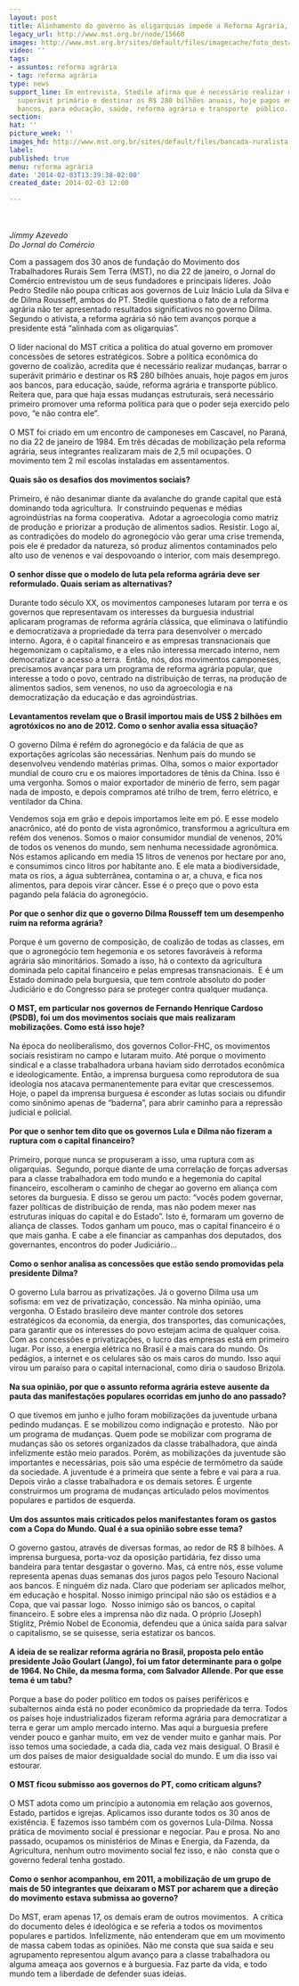 ```yaml
---
layout: post
title: Alinhamento do governo às oligarquias impede a Reforma Agrária, diz Stedile
legacy_url: http://www.mst.org.br/node/15660
images: http://www.mst.org.br/sites/default/files/imagecache/foto_destaque/bancada-ruralista!.jpg
video: ''
tags:
- assuntos: reforma agrária
- tag: reforma agrária
type: news
support_line: Em entrevista, Stedile afirma que é necessário realizar mudanças, barrar  o
  superávit primário e destinar os R$ 280 bilhões anuais, hoje pagos em  juros aos
  bancos, para educação, saúde, reforma agrária e transporte  público.
section: 
hat: ''
picture_week: ''
images_hd: http://www.mst.org.br/sites/default/files/bancada-ruralista!.jpg
label: 
published: true
menu: reforma agrária
date: '2014-02-03T13:39:38-02:00'
created_date: 2014-02-03 12:00

---
```

<p><br><br><em>Jimmy Azevedo<br>Do Jornal do Comércio<br></em></p><p>Com a passagem dos 30 anos de fundação do Movimento dos Trabalhadores Rurais Sem Terra (MST), no dia 22 de janeiro, o Jornal do Comércio entrevistou um de seus fundadores e principais líderes. João Pedro Stedile não poupa críticas aos governos de Luiz Inácio Lula da Silva e de Dilma Rousseff, ambos do PT. Stedile questiona o fato de a reforma agrária não ter apresentado resultados significativos no governo Dilma. Segundo o ativista, a reforma agrária só não tem avanços porque a presidente está “alinhada com as oligarquias”.<br><br>O líder nacional do MST critica a política do atual governo em promover concessões de setores estratégicos. Sobre a política econômica do governo de coalizão, acredita que é necessário realizar mudanças, barrar o superávit primário e destinar os R$ 280 bilhões anuais, hoje pagos em juros aos bancos, para educação, saúde, reforma agrária e transporte público. Reitera que, para que haja essas mudanças estruturais, será necessário primeiro promover uma reforma política para que o poder seja exercido pelo povo, “e não contra ele”.<br><br>O MST foi criado em um encontro de camponeses em Cascavel, no Paraná, no dia 22 de janeiro de 1984. Em três décadas de mobilização pela reforma agrária, seus integrantes realizaram mais de 2,5 mil ocupações. O movimento tem 2 mil escolas instaladas em assentamentos.<br><br><strong> Quais são os desafios dos movimentos sociais?</strong><br><br>Primeiro, é não desanimar diante da avalanche do grande capital que está dominando toda agricultura.&nbsp; Ir construindo pequenas e médias agroindústrias na forma cooperativa.&nbsp; Adotar a agroecologia como matriz de produção e priorizar a produção de alimentos sadios. Resistir. Logo aí, as contradições do modelo do agronegócio vão gerar uma crise tremenda, pois ele é predador da natureza, só produz alimentos contaminados pelo alto uso de venenos e vai despovoando o interior, com mais desemprego.<br><br><strong>O senhor disse que o modelo de luta pela reforma agrária deve ser reformulado. Quais seriam as alternativas?<br></strong><br>Durante todo século XX, os movimentos camponeses lutaram por terra e os governos que representavam os interesses da burguesia industrial aplicaram programas de reforma agrária clássica, que eliminava o latifúndio e democratizava a propriedade da terra para desenvolver o mercado interno. Agora, é o capital financeiro e as empresas transnacionais que hegemonizam o capitalismo, e a eles não interessa mercado interno, nem democratizar o acesso a terra.&nbsp; Então, nós, dos movimentos camponeses, precisamos avançar para um programa de reforma agrária popular, que interesse a todo o povo, centrado na distribuição de terras, na produção de alimentos sadios, sem venenos, no uso da agroecologia e na democratização da educação e das agroindústrias.<br><br><strong>Levantamentos revelam que o Brasil importou mais de US$ 2 bilhões em agrotóxicos no ano de 2012. Como o senhor avalia essa situação?</strong><br><br>O governo Dilma é refém do agronegócio e da falácia de que as exportações agrícolas são necessárias. Nenhum país do mundo se desenvolveu vendendo matérias primas. Olha, somos o maior exportador mundial de couro cru e os maiores importadores de tênis da China. Isso é uma vergonha. Somos o maior exportador de minério de ferro, sem pagar nada de imposto, e depois compramos até trilho de trem, ferro elétrico, e ventilador da China.</p><p>Vendemos soja em grão e depois importamos leite em pó. E esse modelo anacrônico, até do ponto de vista agronômico, transformou a agricultura em refém dos venenos. Somos o maior consumidor mundial de venenos, 20% de todos os venenos do mundo, sem nenhuma necessidade agronômica. Nós estamos aplicando em media 15 litros de venenos por hectare por ano, e consumimos cinco litros por habitante ano. E ele mata a biodiversidade, mata os rios, a água subterrânea, contamina o ar, a chuva, e fica nos alimentos, para depois virar câncer. Esse é o preço que o povo esta pagando pela falácia do agronegócio.<br><br><strong>Por que o senhor diz que o governo Dilma Rousseff tem um desempenho ruim na reforma agrária?<br></strong><br>Porque é um governo de composição, de coalizão de todas as classes, em que o agronegócio tem hegemonia e os setores favoráveis à reforma agrária são minoritários. Somado a isso, há o contexto da agricultura dominada pelo capital financeiro e pelas empresas transnacionais.&nbsp; E é um Estado dominado pela burguesia, que tem controle absoluto do poder Judiciário e do Congresso para se proteger contra qualquer mudança.<br><br><strong>O MST, em particular nos governos de Fernando Henrique Cardoso (PSDB), foi um dos movimentos sociais que mais realizaram mobilizações. Como está isso hoje?<br></strong><br>Na época do neoliberalismo, dos governos Collor-FHC, os movimentos sociais resistiram no campo e lutaram muito. Até porque o movimento sindical e a classe trabalhadora urbana haviam sido derrotados econômica e ideologicamente. Então, a imprensa burguesa como reprodutora de sua ideologia nos atacava permanentemente para evitar que crescessemos. Hoje, o papel da imprensa burguesa é esconder as lutas sociais ou difundir como sinônimo apenas de “baderna”, para abrir caminho para a repressão judicial e policial.<br><br><strong>Por que o senhor tem dito que os governos Lula e Dilma não fizeram a ruptura com o capital financeiro?<br></strong><br>Primeiro, porque nunca se propuseram a isso, uma ruptura com as oligarquias.&nbsp; Segundo, porque diante de uma correlação de forças adversas para a classe trabalhadora em todo mundo e a hegemonia do capital financeiro, escolheram o caminho de chegar ao governo em aliança com setores da burguesia. E disso se gerou um pacto: “vocês podem governar, fazer políticas de distribuição de renda, mas não podem mexer nas estruturas iníquas do capital e do Estado”. Isto é, formaram um governo de aliança de classes. Todos ganham um pouco, mas o capital financeiro é o que mais ganha. E cabe a ele financiar as campanhas dos deputados, dos governantes, encontros do poder Judiciário...<br><br><strong>Como o senhor analisa as concessões que estão sendo promovidas pela presidente Dilma?<br></strong><br>O governo Lula barrou as privatizações. Já o governo Dilma usa um sofisma: em vez de privatização, concessão. Na minha opinião, uma vergonha. O Estado brasileiro deve manter controle dos setores estratégicos da economia, da energia, dos transportes, das comunicações, para garantir que os interesses do povo estejam acima de qualquer coisa. Com as concessões e privatizações, o lucro das empresas está em primeiro lugar. Por isso, a energia elétrica no Brasil é a mais cara do mundo. Os pedágios, a internet e os celulares são os mais caros do mundo. Isso aqui virou um paraíso para o capital internacional, como diria o saudoso Brizola.<br><br><strong>Na sua opinião, por que o assunto reforma agrária esteve ausente da pauta das manifestações populares ocorridas em junho do ano passado?<br></strong><br>O que tivemos em junho e julho foram mobilizações da juventude urbana pedindo mudanças. E se mobilizou como indignação e protesto.&nbsp; Não por um programa de mudanças. Quem pode se mobilizar com programa de mudanças são os setores organizados da classe trabalhadora, que ainda infelizmente estão meio parados. Porém, as mobilizações da juventude são importantes e necessárias, pois são uma espécie de termômetro da saúde da sociedade. A juventude é a primeira que sente a febre e vai para a rua. Depois virão a classe trabalhadora e os demais setores. É urgente construirmos um programa de mudanças articulado pelos movimentos populares e partidos de esquerda.<br><br><strong>Um dos assuntos mais criticados pelos manifestantes foram os gastos com a Copa do Mundo. Qual é a sua opinião sobre esse tema?<br></strong><br>O governo gastou, através de diversas formas, ao redor de R$ 8 bilhões. A imprensa burguesa, porta-voz da oposição partidária, fez disso uma bandeira para tentar desgastar o governo. Mas, cá entre nós, esse volume representa apenas duas semanas dos juros pagos pelo Tesouro Nacional aos bancos. E ninguém diz nada. Claro que poderiam ser aplicados melhor, em educação e hospital. Nosso inimigo principal não são os estádios e a Copa, que vai passar logo.&nbsp; Nosso inimigo são os bancos, o capital financeiro. E sobre eles a imprensa não diz nada. O próprio (Joseph) Stiglitz, Prêmio Nobel de Economia, defendeu que a única saída para salvar o capitalismo, se se quisesse, seria estatizar os bancos.<br><br><strong>A ideia de se realizar reforma agrária no Brasil, proposta pelo então presidente João Goulart (Jango), foi um fator determinante para o golpe de 1964. No Chile, da mesma forma, com Salvador Allende. Por que esse tema é um tabu?</strong><br><br>Porque a base do poder político em todos os países periféricos e subalternos ainda está no poder econômico da propriedade da terra. Todos os países hoje industrializados fizeram reforma agrária para democratizar a terra e gerar um amplo mercado interno. Mas aqui a burguesia prefere vender pouco e ganhar muito, em vez de vender muito e ganhar mais. Por isso temos uma sociedade, a cada dia, cada vez mais desigual. O Brasil é um dos países de maior desigualdade social do mundo. E um dia isso vai estourar.<br><br><strong>O MST ficou submisso aos governos do PT, como criticam alguns?<br></strong><br>O MST adota como um princípio a autonomia em relação aos governos, Estado, partidos e igrejas. Aplicamos isso durante todos os 30 anos de existência. E fazemos isso também com os governos Lula-Dilma. Nossa prática de movimento social é pressionar e negociar. Pau e prosa. No ano passado, ocupamos os ministérios de Minas e Energia, da Fazenda, da Agricultura, nenhum outro movimento social fez isso, e não&nbsp; consta que o governo federal tenha gostado.<br><br><strong>Como o senhor acompanhou, em 2011, a mobilização de um grupo de mais de 50 integrantes que deixaram o MST por acharem que a direção do movimento estava submissa ao governo?</strong><br><br>Do MST, eram apenas 17, os demais eram de outros movimentos.&nbsp; A crítica do documento deles é ideológica e se referia a todos os movimentos populares e partidos. Infelizmente, não entenderam que em um movimento de massa cabem todas as opiniões. Não me consta que sua saída e seu agrupamento representou algum avanço para a classe trabalhadora ou alguma ameaça aos governos e à burguesia. Faz parte da vida, e todo mundo tem a liberdade de defender suas ideias.<br>&nbsp;</p>
